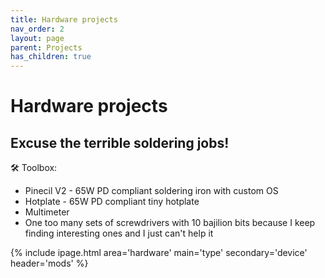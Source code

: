```yaml
---
title: Hardware projects
nav_order: 2
layout: page
parent: Projects
has_children: true
---
```


# Hardware projects
## Excuse the terrible soldering jobs!

🛠 Toolbox:
- Pinecil V2 - 65W PD compliant soldering iron with custom OS
- Hotplate - 65W PD compliant tiny hotplate
- Multimeter 
- One too many sets of screwdrivers with 10 bajilion bits because I keep finding interesting ones and I just can't help it



{% include ipage.html 
  area='hardware'
  main='type'
  secondary='device'
  header='mods'
%}